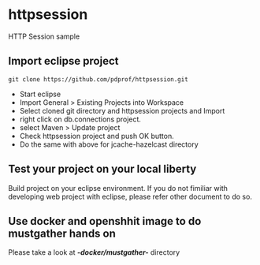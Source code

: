 # httpsession
HTTP Session sample

## Import eclipse project

```
git clone https://github.com/pdprof/httpsession.git
```

- Start eclipse
- Import General > Existing Projects into Workspace
- Select cloned git directory and httpsession projects and Import
- right click on db.connections project.
- select Maven > Update project 
- Check httpsession project and push OK button.
- Do the same with above for jcache-hazelcast directory


## Test your project on your local liberty

Build project on your eclipse environment. If you do not fimiliar with developing web project with eclipse, please refer other document to do so.


## Use docker and openshhit image to do mustgather hands on

Please take a look at ***-docker/mustgather-*** directory
